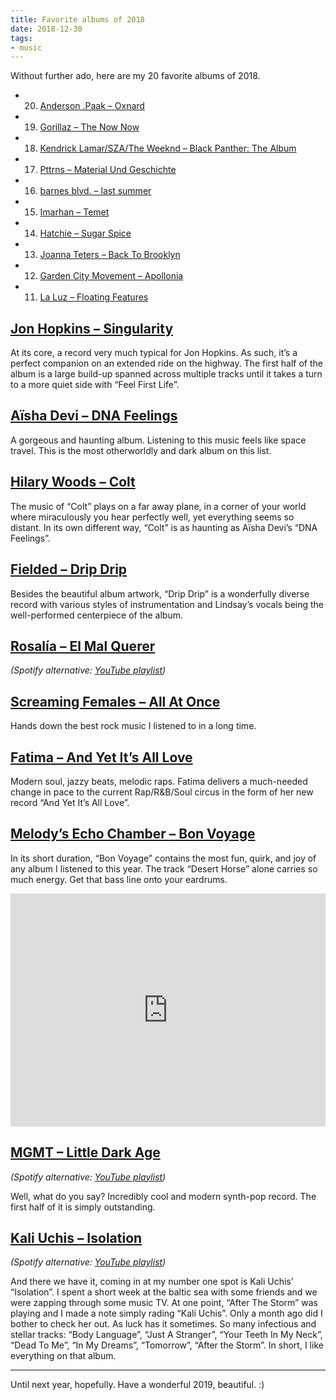 ```yaml
---
title: Favorite albums of 2018
date: 2018-12-30
tags:
- music
---
```

Without further ado, here are my 20 favorite albums of 2018.

<!--more-->

- 20. [Anderson .Paak – Oxnard](https://open.spotify.com/album/3rqqwtJE89WoWvMyPTvbZc)
- 19. [Gorillaz – The Now Now](https://open.spotify.com/album/1amYhlukNF8WdaQC3gKkgL)
- 18. [Kendrick Lamar/SZA/The Weeknd – Black Panther: The Album](https://open.spotify.com/album/3pLdWdkj83EYfDN6H2N8MR)
- 17. [Pttrns – Material Und Geschichte](https://altinvillage.bandcamp.com/album/material-und-geschichte)
- 16. [barnes blvd. – last summer](https://barnesblvd.bandcamp.com/album/last-summer)
- 15. [Imarhan – Temet](https://imarhan.bandcamp.com/album/temet)
- 14. [Hatchie – Sugar Spice](https://hatchie.bandcamp.com/album/sugar-spice)
- 13. [Joanna Teters – Back To Brooklyn](https://joannateters.bandcamp.com/album/back-to-brooklyn)
- 12. [Garden City Movement – Apollonia](https://gardencitymovement.bandcamp.com/album/apollonia)
- 11. [La Luz – Floating Features](https://laluz.bandcamp.com/album/floating-features)

## [Jon Hopkins – Singularity](https://jonhopkins.bandcamp.com/album/singularity)

At its core, a record very much typical for Jon Hopkins. As such, it’s a perfect companion on an extended ride on the highway. The first half of the album is a large build-up spanned across multiple tracks until it takes a turn to a more quiet side with “Feel First Life”.



## [Aïsha Devi – DNA Feelings](https://aishadevi.bandcamp.com/album/dna-feelings)

A gorgeous and haunting album. Listening to this music feels like space travel. This is the most otherworldly and dark album on this list.



## [Hilary Woods – Colt](https://hilarywoodsmusic.bandcamp.com/album/colt)

The music of “Colt” plays on a far away plane, in a corner of your world where miraculously you hear perfectly well, yet everything seems so distant. In its own different way, “Colt” is as haunting as Aïsha Devi’s “DNA Feelings”.



## [Fielded – Drip Drip](https://deathbombarc.bandcamp.com/album/drip-drip)

Besides the beautiful album artwork, “Drip Drip” is a wonderfully diverse record with various styles of instrumentation and Lindsay’s vocals being the well-performed centerpiece of the album.



## [Rosalía – El Mal Querer](https://open.spotify.com/album/355bjCHzRJztCzaG5Za4gq)

*(Spotify alternative: [YouTube playlist](https://www.youtube.com/playlist?list=PLxKHVMqMZqUT9r2C1t43NT6SskOLVHl5_))*



## [Screaming Females – All At Once](https://screamingfemales.bandcamp.com/album/all-at-once)

Hands down the best rock music I listened to in a long time.



## [Fatima – And Yet It’s All Love](https://fatima.bandcamp.com/album/and-yet-its-all-love)

Modern soul, jazzy beats, melodic raps. Fatima delivers a much-needed change in pace to the current Rap/R&B/Soul circus in the form of her new record “And Yet It’s All Love”.



## [Melody’s Echo Chamber – Bon Voyage](https://melodysechochamber.bandcamp.com/album/bon-voyage)

In its short duration, “Bon Voyage” contains the most fun, quirk, and joy of any album I listened to this year. The track “Desert Horse” alone carries so much energy. Get that bass line onto your eardrums.

<iframe style="border: 0; width: 100%; height: 373px;" src="https://bandcamp.com/EmbeddedPlayer/album=2381170004/size=large/bgcol=ffffff/linkcol=0687f5/artwork=small/transparent=true/" seamless><a href="http://melodysechochamber.bandcamp.com/album/bon-voyage">Bon Voyage by Melody’s Echo Chamber</a></iframe>



## [MGMT – Little Dark Age](https://open.spotify.com/album/7GjVWG39IOj4viyWplJV4H)

*(Spotify alternative: [YouTube playlist](https://www.youtube.com/watch?v=Hblrzggqqo4))*

Well, what do you say? Incredibly cool and modern synth-pop record. The first half of it is simply outstanding.



## [Kali Uchis – Isolation](https://open.spotify.com/album/4EPQtdq6vvwxuYeQTrwDVY)

*(Spotify alternative: [YouTube playlist](https://www.youtube.com/playlist?list=PLql5iS_v4445NkUspLYqKHhchz9oFzq7r))*

And there we have it, coming in at my number one spot is Kali Uchis’ “Isolation”. I spent a short week at the baltic sea with some friends and we were zapping through some music TV. At one point, “After The Storm” was playing and I made a note simply rading “Kali Uchis”. Only a month ago did I bother to check her out. As luck has it sometimes. So many infectious and stellar tracks: “Body Language”, “Just A Stranger”, “Your Teeth In My Neck”, “Dead To Me”, “In My Dreams”, “Tomorrow”, “After the Storm”. In short, I like everything on that album.

---

Until next year, hopefully. Have a wonderful 2019, beautiful. :)
